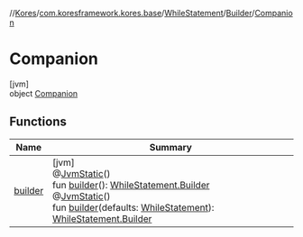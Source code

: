 //[Kores](../../../../../index.md)/[com.koresframework.kores.base](../../../index.md)/[WhileStatement](../../index.md)/[Builder](../index.md)/[Companion](index.md)

# Companion

[jvm]\
object [Companion](index.md)

## Functions

| Name | Summary |
|---|---|
| [builder](builder.md) | [jvm]<br>@[JvmStatic](https://kotlinlang.org/api/latest/jvm/stdlib/kotlin.jvm/-jvm-static/index.html)()<br>fun [builder](builder.md)(): [WhileStatement.Builder](../index.md)<br>@[JvmStatic](https://kotlinlang.org/api/latest/jvm/stdlib/kotlin.jvm/-jvm-static/index.html)()<br>fun [builder](builder.md)(defaults: [WhileStatement](../../index.md)): [WhileStatement.Builder](../index.md) |
